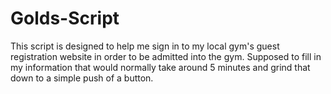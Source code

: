 # Golds-Script

This script is designed to help me sign in to my local gym's guest registration website in order to be admitted into the gym. Supposed to fill in my information that would normally take around 5 minutes and grind that down to a simple push of a button.
